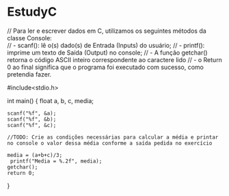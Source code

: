 # EstudyC

// Para ler e escrever dados em C, utilizamos os seguintes métodos da classe Console:  
// - scanf(): lê o(s) dado(s) de Entrada (Inputs) do usuário; 
// - printf(): imprime um texto de Saída (Output) no console;
// - A função getchar() retorna o código ASCII inteiro correspondente ao caractere lido
// - o Return 0 ao final significa que o programa foi executado com sucesso, como pretendia fazer.

#include<stdio.h>

int main() {
    float a, b, c, media;

    scanf("%f", &a);
    scanf("%f", &b);
    scanf("%f", &c);

    //TODO: Crie as condições necessárias para calcular a média e printar no console o valor dessa média conforme a saída pedida no exercício

    media = (a+b+c)/3;
     printf("Media = %.2f", media);
    getchar();
    return 0;
}
